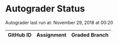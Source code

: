 # Autograder Status
Autograder last run at: November 29, 2018 at 00:20

| GitHub ID | Assignment | Graded Branch |
|-----------|------------|---------------|
